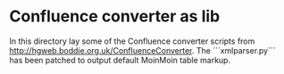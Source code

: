 # Confluence converter as lib

In this directory lay some of the Confluence converter scripts from http://hgweb.boddie.org.uk/ConfluenceConverter. The ´´´xmlparser.py``` has been patched to output default MoinMoin table markup.
